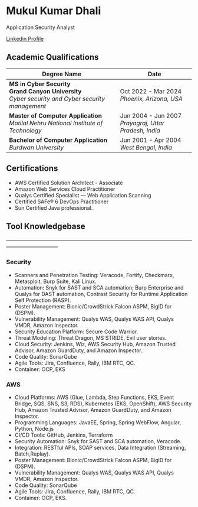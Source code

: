 # Mukul Kumar Dhali
Application Security Analyst

[Linkedin Profile](https://www.linkedin.com/in/m75452/)

## Academic Qualifications


| Degree Name | Date |
|----|------|
| **MS in Cyber Security <br> Grand Canyon University** <br> _Cyber security and Cyber security management_ | Oct 2022 - Mar 2024 <br> _Phoenix, Arizona, USA_|
| **Master of Computer Application** <br>  _Motilal Nehru National Institute of Technology_ | Jun 2004 - Jun 2007 <br> _Prayagraj, Uttar Pradesh, India_ |
| **Bachelor of Computer Application** <br> _Burdwan University_ | Jun 2001 - Apr 2004 <br> _West Bengal, India_|

## Certifications

* AWS Certified Solution Architect - Associate
* Amazon Web Services Cloud Practitioner
* Qualys Certified Specialist — Web Application Scanning
* Certified SAFe® 6 DevOps Practitioner
* Sun Certified Java professional.

## Tool Knowledgebase
——————————————————————————————————————————————
### Security
* Scanners and Penetration Testing: Veracode, Fortify, Checkmarx, Metasploit, Burp Suite, Kali Linux.
* Automation: Snyk for SAST and SCA automation; Burp Enterprise and Qualys for DAST automation, Contrast Security for Runtime Application Self Protection (RASP).
* Poster Management: Bionic/CrowdStrick Falcon ASPM, BigID for (DSPM).
* Vulnerability Management: Qualys WAS, Qualys WAS API, Qualys VMDR, Amazon Inspector.
* Security Education Platform: Secure Code Warrior.
* Threat Modeling: Threat Dragon, MS STRIDE, Evil user stories.
* Cloud Security: Jenkins, Wiz, AWS Security Hub, Amazon Trusted Advisor, Amazon GuardDuty, and Amazon Inspector.
* Code Quality: SonarQube
* Agile Tools: Jira, Confluence, Rally, IBM RTC, QC.
* Container: OCP, EKS

### AWS
* Cloud Platforms: AWS (Glue, Lambda, Step Functions, EKS, Event Bridge, SQS, SNS, S3, RDS), Kubernetes (EKS, OpenShift), AWS Security Hub, Amazon Trusted Advisor, Amazon GuardDuty, and Amazon Inspector.
* Programming Languages: JavaEE, Spring, Spring WebFlow, Angular, Python, Node.js
* CI/CD Tools: GitHub, Jenkins, Terraform
* Security Automation: Snyk for SAST and SCA automation, Veracode.
* Integration: RESTful APIs, SOAP services, Data Integration (Streaming, Batch,Replay).
* Poster Management: Bionic/CrowdStrick Falcon ASPM, BigID for (DSPM).
* Vulnerability Management: Qualys WAS, Qualys WAS API, Qualys VMDR, Amazon Inspector.
* Code Quality: SonarQube
* Agile Tools: Jira, Confluence, Rally, IBM RTC, QC.
* Container: OCP, EKS.





